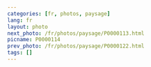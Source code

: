 ```yaml
---
categories: [fr, photos, paysage]
lang: fr
layout: photo
next_photo: /fr/photos/paysage/P0000113.html
picname: P0000114
prev_photo: /fr/photos/paysage/P0000122.html
tags: []
---
```


